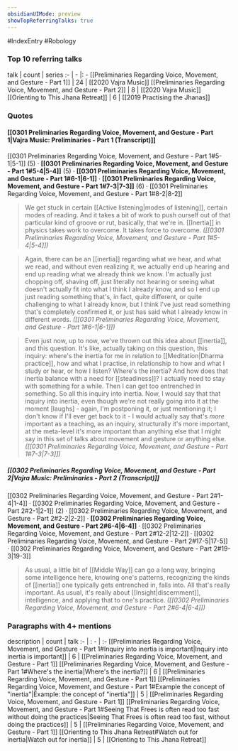 ```yaml
---
obsidianUIMode: preview
showTopReferringTalks: true
---
```

#IndexEntry #Robology

### Top 10 referring talks
talk | count | series
:- | - |: -
[[Preliminaries Regarding Voice, Movement, and Gesture - Part 1]] | 24 | [[2020 Vajra Music]]
[[Preliminaries Regarding Voice, Movement, and Gesture - Part 2]] | 8 | [[2020 Vajra Music]]
[[Orienting to This Jhana Retreat]] | 6 | [[2019 Practising the Jhanas]]

### Quotes
#### [[0301 Preliminaries Regarding Voice, Movement, and Gesture - Part 1|Vajra Music: Preliminaries - Part 1 (Transcript)]]
<span class="counts">[[0301 Preliminaries Regarding Voice, Movement, and Gesture - Part 1#5-1|5-1]] (5) · **[[0301 Preliminaries Regarding Voice, Movement, and Gesture - Part 1#5-4|5-4]]** (5) · **[[0301 Preliminaries Regarding Voice, Movement, and Gesture - Part 1#6-1|6-1]]** · **[[0301 Preliminaries Regarding Voice, Movement, and Gesture - Part 1#7-3|7-3]]** (6) · [[0301 Preliminaries Regarding Voice, Movement, and Gesture - Part 1#8-2|8-2]]</span>

> We get stuck in certain [[Active listening|modes of listening]], certain modes of reading. And it takes a bit of work to push ourself out of that particular kind of groove or rut, basically, that we're in. [[Inertia]] in physics takes work to overcome. It takes force to overcome. _([[0301 Preliminaries Regarding Voice, Movement, and Gesture - Part 1#5-4|5-4]])_

> Again, there can be an [[inertia]] regarding what we hear, and what we read, and without even realizing it, we actually end up hearing and end up reading what we already think we know. I'm actually just chopping off, shaving off, just literally not hearing or seeing what doesn't actually fit into what I think I already know, and so I end up just reading something that's, in fact, quite different, or quite challenging to what I already know, but I think I've just read something that's completely confirmed it, or just has said what I already know in different words. _([[0301 Preliminaries Regarding Voice, Movement, and Gesture - Part 1#6-1|6-1]])_

> Even just now, up to now, we've thrown out this idea about [[inertia]], and this question. It's like, actually taking on this question, this inquiry: where's the inertia for me in relation to [[Meditation|Dharma practice]], how and what I practise, in relationship to how and what I study or hear, or how I listen? Where's the inertia? And how does that inertia balance with a need for [[steadiness]]? I actually need to stay with something for a while. Then I can get too entrenched in something. So all this inquiry into inertia. Now, I would say that that inquiry into inertia, even though we're not really going into it at the moment [laughs] - again, I'm postponing it, or just mentioning it; I don't know if I'll ever get back to it - I would actually say that's _more_ important as a teaching, as an inquiry, structurally it's more important, at the meta-level it's more important than anything else that I might say in this set of talks about movement and gesture or anything else. _([[0301 Preliminaries Regarding Voice, Movement, and Gesture - Part 1#7-3|7-3]])_

##### [[0302 Preliminaries Regarding Voice, Movement, and Gesture - Part 2|Vajra Music: Preliminaries - Part 2 (Transcript)]]
<span class="counts">[[0302 Preliminaries Regarding Voice, Movement, and Gesture - Part 2#1-4|1-4]] · [[0302 Preliminaries Regarding Voice, Movement, and Gesture - Part 2#2-1|2-1]] (2) · [[0302 Preliminaries Regarding Voice, Movement, and Gesture - Part 2#2-2|2-2]] · **[[0302 Preliminaries Regarding Voice, Movement, and Gesture - Part 2#6-4|6-4]]** · [[0302 Preliminaries Regarding Voice, Movement, and Gesture - Part 2#12-2|12-2]] · [[0302 Preliminaries Regarding Voice, Movement, and Gesture - Part 2#17-5|17-5]] · [[0302 Preliminaries Regarding Voice, Movement, and Gesture - Part 2#19-3|19-3]]</span>

> As usual, a little bit of [[Middle Way]] can go a long way, bringing some intelligence here, knowing one's patterns, recognizing the kinds of [[inertia]] one typically gets entrenched in, falls into. All that's really important. As usual, it's really about [[Insight|discernment]], intelligence, and applying that to one's practice. _([[0302 Preliminaries Regarding Voice, Movement, and Gesture - Part 2#6-4|6-4]])_

### Paragraphs with 4+ mentions
description | count | talk
:- | : - | :-
[[Preliminaries Regarding Voice, Movement, and Gesture - Part 1#Inquiry into inertia is important\|Inquiry into inertia is important]] | 6 | [[Preliminaries Regarding Voice, Movement, and Gesture - Part 1]]
[[Preliminaries Regarding Voice, Movement, and Gesture - Part 1#Where's the inertia\|Where's the inertia?]] | 6 | [[Preliminaries Regarding Voice, Movement, and Gesture - Part 1]]
[[Preliminaries Regarding Voice, Movement, and Gesture - Part 1#Example the concept of "inertia"\|Example: the concept of "inertia"]] | 5 | [[Preliminaries Regarding Voice, Movement, and Gesture - Part 1]]
[[Preliminaries Regarding Voice, Movement, and Gesture - Part 1#Seeing That Frees is often read too fast without doing the practices\|Seeing That Frees is often read too fast, without doing the practices]] | 5 | [[Preliminaries Regarding Voice, Movement, and Gesture - Part 1]]
[[Orienting to This Jhana Retreat#Watch out for inertia\|Watch out for inertia]] | 5 | [[Orienting to This Jhana Retreat]]

